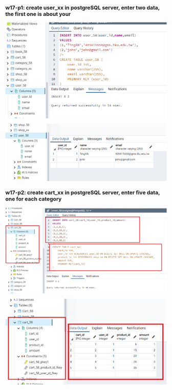 ### w17-p1: create user_xx in postgreSQL server, enter two data, the first one is about your

![](w17-p1-1.png)

![](w17-p1-2.png)

### w17-p2: create cart_xx in postgreSQL server, enter five data, one for each category

![](w17-p2-1.png)

![](w17-p2-2.png)
